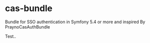 # cas-bundle
Bundle for SSO authentication in Symfony 5.4 or more and inspired By PraynoCasAuthBundle

Test..
